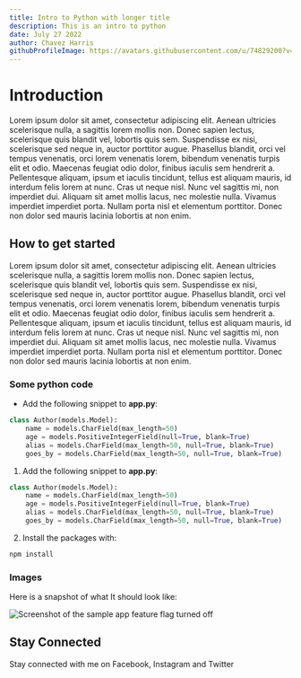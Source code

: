 ```yaml
---
title: Intro to Python with longer title
description: This is an intro to python
date: July 27 2022
author: Chavez Harris
githubProfileImage: https://avatars.githubusercontent.com/u/74829200?v=4
---
```


# Introduction

Lorem ipsum dolor sit amet, consectetur adipiscing elit. Aenean ultricies scelerisque nulla, a sagittis lorem mollis non. Donec sapien lectus, scelerisque quis blandit vel, lobortis quis sem. Suspendisse ex nisi, scelerisque sed neque in, auctor porttitor augue. Phasellus blandit, orci vel tempus venenatis, orci lorem venenatis lorem, bibendum venenatis turpis elit et odio. Maecenas feugiat odio dolor, finibus iaculis sem hendrerit a. Pellentesque aliquam, ipsum et iaculis tincidunt, tellus est aliquam mauris, id interdum felis lorem at nunc. Cras ut neque nisl. Nunc vel sagittis mi, non imperdiet dui. Aliquam sit amet mollis lacus, nec molestie nulla. Vivamus imperdiet imperdiet porta. Nullam porta nisl et elementum porttitor. Donec non dolor sed mauris lacinia lobortis at non enim. 

## How to get started

Lorem ipsum dolor sit amet, consectetur adipiscing elit. Aenean ultricies scelerisque nulla, a sagittis lorem mollis non. Donec sapien lectus, scelerisque quis blandit vel, lobortis quis sem. Suspendisse ex nisi, scelerisque sed neque in, auctor porttitor augue. Phasellus blandit, orci vel tempus venenatis, orci lorem venenatis lorem, bibendum venenatis turpis elit et odio. Maecenas feugiat odio dolor, finibus iaculis sem hendrerit a. Pellentesque aliquam, ipsum et iaculis tincidunt, tellus est aliquam mauris, id interdum felis lorem at nunc. Cras ut neque nisl. Nunc vel sagittis mi, non imperdiet dui. Aliquam sit amet mollis lacus, nec molestie nulla. Vivamus imperdiet imperdiet porta. Nullam porta nisl et elementum porttitor. Donec non dolor sed mauris lacinia lobortis at non enim. 


### Some python code 

- Add the following snippet to **app.py**:


```python
class Author(models.Model):
    name = models.CharField(max_length=50)
    age = models.PositiveIntegerField(null=True, blank=True)
    alias = models.CharField(max_length=50, null=True, blank=True)
    goes_by = models.CharField(max_length=50, null=True, blank=True)
```

1. Add the following snippet to **app.py**:


```python
class Author(models.Model):
    name = models.CharField(max_length=50)
    age = models.PositiveIntegerField(null=True, blank=True)
    alias = models.CharField(max_length=50, null=True, blank=True)
    goes_by = models.CharField(max_length=50, null=True, blank=True)
```

2. Install the packages with:

```sh
npm install
```

### Images

Here is a snapshot of what It should look like:

![Screenshot of the sample app feature flag turned off](https://user-images.githubusercontent.com/74829200/185908218-fe400e5b-4704-4c51-9c7f-5ff49a4123f6.png)

## Stay Connected

Stay connected with me on Facebook, Instagram and Twitter
